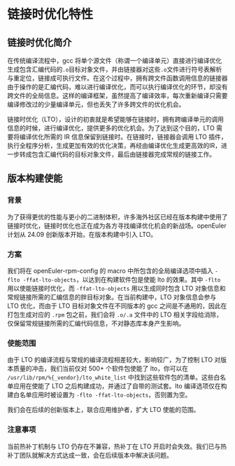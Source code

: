 # 链接时优化特性

## 链接时优化简介

在传统编译流程中，gcc 将单个源文件（称谓一个编译单元）直接进行编译优化生成包含汇编代码的`.o`目标对象文件，并由链接器对这些`.o`文件进行符号表解析与重定位，链接成可执行文件。在这个过程中，拥有跨文件函数调用信息的链接器由于操作的是汇编代码，难以进行编译优化，而可以执行编译优化的环节，却没有跨文件的全局信息。这样的编译框架，虽然提高了编译效率，每次重新编译只需要编译修改过的少量编译单元，但也丢失了许多跨文件的优化机会。

链接时优化（LTO），设计的初衷就是希望能够在链接时，拥有跨编译单元的调用信息的时候，进行编译优化，提供更多的优化机会。为了达到这个目的，LTO 需要将编译优化所需的 IR 信息保留到链接时。在链接时，链接器会调用 LTO 插件，执行全程序分析，生成更加有效的优化决策，再经由编译优化生成更高效的IR，进一步转成包含汇编代码的目标对象文件，最后由链接器完成常规的链接工作。

## 版本构建使能

### 背景

为了获得更优的性能与更小的二进制体积，许多海外社区已经在版本构建中使用了链接时优化，链接时优化也正在成为各方寻找编译优化机会的新战场。openEuler 计划从 24.09 创新版本开始，在版本构建中引入 LTO。

### 方案

我们将在 openEuler-rpm-config 的 macro 中所包含的全局编译选项中插入 `-flto -ffat-lto-objects`，以达到在构建软件包是使能 lto 的效果。其中 `-flto` 用以使能链接时优化，而 `-ffat-lto-objects` 用以生成同时包含 LTO 对象信息和常规链接所需的汇编信息的胖目标对象。在当前构建中，LTO 对象信息会参与 LTO 优化，而由于 LTO 目标对象文件在不同版本的 gcc 之间是不通用的，因此在打包生成对应的 `.rpm` 包之前，我们会将 `.o/.a` 文件中的 LTO 相关字段给消除，仅保留常规链接所需的汇编代码信息，不对静态库本身产生影响。

### 使能范围

由于 LTO 的编译流程与常规的编译流程相差较大，影响较广，为了控制 LTO 对版本质量的冲击，我们当前仅对 500+ 个软件包使能了 lto，你可以在 `/usr/lib/rpm/%{_vendor}/lto_white_list` 中找到这些软件包的清单。这些白名单应用在使能了 LTO 之后构建成功，并通过了自带的测试套。lto 编译选项仅在构建白名单应用时被设置为 `-flto -ffat-lto-objects`，否则置为空。

我们会在后续的创新版本上，联合应用维护者，扩大 LTO 使能的范围。

### 注意事项

当前热补丁机制与 LTO 仍存在不兼容，热补丁在 LTO 开启时会失效。我们已与热补丁团队就解决方式达成一致，会在后续版本中解决该问题。

